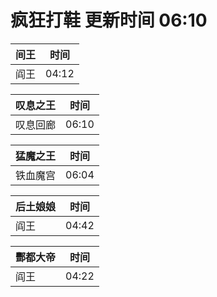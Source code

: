 # 疯狂打鞋 更新时间 06:10

| 间王   | 时间    |
|--------|-------|
| 阎王 | 04:12 |

| 叹息之王   | 时间    |
|--------|-------|
| 叹息回廊 | 06:10 |

| 猛魔之王   | 时间    |
|--------|-------|
| 铁血魔宫 | 06:04 |

| 后土娘娘   | 时间    |
|--------|-------|
| 阎王 | 04:42 |

| 酆都大帝   | 时间    |
|--------|-------|
| 阎王 | 04:22 |